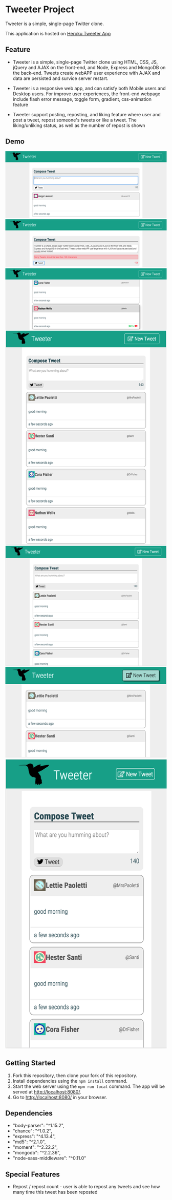 # Tweeter Project

Tweeter is a simple, single-page Twitter clone.

This application is hosted on [Heroku Tweeter App](https://tweeter-cs-lhl.herokuapp.com/)

## Feature
* Tweeter is a simple, single-page Twitter clone using HTML, CSS, JS, jQuery and AJAX on the front-end, and Node, Express and MongoDB on the back-end. Tweets create webAPP user experience with AJAX and data are persisted and survice server restart.

* Tweeter is a responsive web app, and can satisfy both Mobile users and Desktop users. For improve user experiences, the front-end webpage include flash error message, toggle form, gradient, css-animation feature

* Tweeter support posting, reposting, and liking feature where user and post a tweet, repost someone's tweets or like a tweet. The liking/unliking status, as well as the number of repost is shown

## Demo
![desktoppost](./docs/desktoppost.png)
![desktoppost](./docs/flasherror.png)
![desktoppost](./docs/likeandrepost.png)
![desktoppost](./docs/ipadlandscape.png)
![desktoppost](./docs/ipadportrait.png)
![desktoppost](./docs/iphonelandscape.png)
![desktoppost](./docs/iphoneportrait.png)

## Getting Started

1. Fork this repository, then clone your fork of this repository.
2. Install dependencies using the `npm install` command.
3. Start the web server using the `npm run local` command. The app will be served at <http://localhost:8080/>.
4. Go to <http://localhost:8080/> in your browser.

## Dependencies
*  "body-parser": "^1.15.2",
*  "chance": "^1.0.2",
*  "express": "^4.13.4",
*  "md5": "^2.1.0",
*  "moment": "^2.22.2",
*  "mongodb": "^2.2.36",
*  "node-sass-middleware": "^0.11.0"

## Special Features 
* Repost / repost count - user is able to repost any tweets and see how many time this tweet has been reposted
